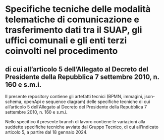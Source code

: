 # Specifiche tecniche delle modalità telematiche di comunicazione e trasferimento dati tra il SUAP, gli uffici comunali e gli enti terzi coinvolti nel procedimento
## di cui all’articolo 5 dell’Allegato al Decreto del Presidente della Repubblica 7 settembre 2010, n. 160 e s.m.i.

Il presente repository contiene gli artefatti tecnici (BPMN, immagini, json-schema, openApi e sequence diagram) delle specifiche tecniche di cui all’articolo 5 dell’Allegato al Decreto del Presidente della Repubblica 7 settembre 2010, n. 160 e s.m.i.


Nello specifico il presente branch di lavoro contiene le variazioni alla suddette specifiche tecniche avviate dal Gruppo Tecnico, di cui all'indicato articolo 5, a partire dal 18 gennaio 2024.

